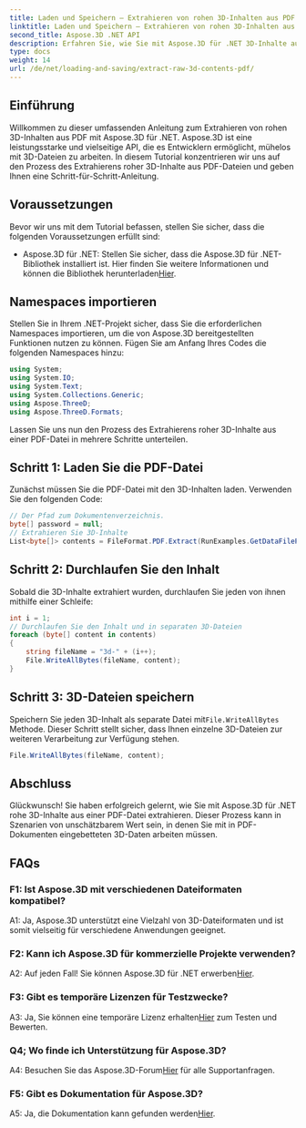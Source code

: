 ```yaml
---
title: Laden und Speichern – Extrahieren von rohen 3D-Inhalten aus PDF
linktitle: Laden und Speichern – Extrahieren von rohen 3D-Inhalten aus PDF
second_title: Aspose.3D .NET API
description: Erfahren Sie, wie Sie mit Aspose.3D für .NET 3D-Inhalte aus PDF extrahieren. Schritt-für-Schritt-Anleitung mit Codebeispielen.
type: docs
weight: 14
url: /de/net/loading-and-saving/extract-raw-3d-contents-pdf/
---
```

## Einführung

Willkommen zu dieser umfassenden Anleitung zum Extrahieren von rohen 3D-Inhalten aus PDF mit Aspose.3D für .NET. Aspose.3D ist eine leistungsstarke und vielseitige API, die es Entwicklern ermöglicht, mühelos mit 3D-Dateien zu arbeiten. In diesem Tutorial konzentrieren wir uns auf den Prozess des Extrahierens roher 3D-Inhalte aus PDF-Dateien und geben Ihnen eine Schritt-für-Schritt-Anleitung.

## Voraussetzungen

Bevor wir uns mit dem Tutorial befassen, stellen Sie sicher, dass die folgenden Voraussetzungen erfüllt sind:

-  Aspose.3D für .NET: Stellen Sie sicher, dass die Aspose.3D für .NET-Bibliothek installiert ist. Hier finden Sie weitere Informationen und können die Bibliothek herunterladen[Hier](https://releases.aspose.com/3d/net/).

## Namespaces importieren

Stellen Sie in Ihrem .NET-Projekt sicher, dass Sie die erforderlichen Namespaces importieren, um die von Aspose.3D bereitgestellten Funktionen nutzen zu können. Fügen Sie am Anfang Ihres Codes die folgenden Namespaces hinzu:

```csharp
using System;
using System.IO;
using System.Text;
using System.Collections.Generic;
using Aspose.ThreeD;
using Aspose.ThreeD.Formats;
```

Lassen Sie uns nun den Prozess des Extrahierens roher 3D-Inhalte aus einer PDF-Datei in mehrere Schritte unterteilen.

## Schritt 1: Laden Sie die PDF-Datei

Zunächst müssen Sie die PDF-Datei mit den 3D-Inhalten laden. Verwenden Sie den folgenden Code:

```csharp
// Der Pfad zum Dokumentenverzeichnis.
byte[] password = null;
// Extrahieren Sie 3D-Inhalte
List<byte[]> contents = FileFormat.PDF.Extract(RunExamples.GetDataFilePath("House_Design.pdf"), password);
```

## Schritt 2: Durchlaufen Sie den Inhalt

Sobald die 3D-Inhalte extrahiert wurden, durchlaufen Sie jeden von ihnen mithilfe einer Schleife:

```csharp
int i = 1;
// Durchlaufen Sie den Inhalt und in separaten 3D-Dateien
foreach (byte[] content in contents)
{
    string fileName = "3d-" + (i++);
    File.WriteAllBytes(fileName, content);
}
```

## Schritt 3: 3D-Dateien speichern

 Speichern Sie jeden 3D-Inhalt als separate Datei mit`File.WriteAllBytes` Methode. Dieser Schritt stellt sicher, dass Ihnen einzelne 3D-Dateien zur weiteren Verarbeitung zur Verfügung stehen.

```csharp
File.WriteAllBytes(fileName, content);
```

## Abschluss

Glückwunsch! Sie haben erfolgreich gelernt, wie Sie mit Aspose.3D für .NET rohe 3D-Inhalte aus einer PDF-Datei extrahieren. Dieser Prozess kann in Szenarien von unschätzbarem Wert sein, in denen Sie mit in PDF-Dokumenten eingebetteten 3D-Daten arbeiten müssen.

## FAQs

### F1: Ist Aspose.3D mit verschiedenen Dateiformaten kompatibel?

A1: Ja, Aspose.3D unterstützt eine Vielzahl von 3D-Dateiformaten und ist somit vielseitig für verschiedene Anwendungen geeignet.

### F2: Kann ich Aspose.3D für kommerzielle Projekte verwenden?

 A2: Auf jeden Fall! Sie können Aspose.3D für .NET erwerben[Hier](https://purchase.aspose.com/buy).

### F3: Gibt es temporäre Lizenzen für Testzwecke?

 A3: Ja, Sie können eine temporäre Lizenz erhalten[Hier](https://purchase.aspose.com/temporary-license/) zum Testen und Bewerten.

### Q4; Wo finde ich Unterstützung für Aspose.3D?

 A4: Besuchen Sie das Aspose.3D-Forum[Hier](https://forum.aspose.com/c/3d/18) für alle Supportanfragen.

### F5: Gibt es Dokumentation für Aspose.3D?

 A5: Ja, die Dokumentation kann gefunden werden[Hier](https://reference.aspose.com/3d/net/).